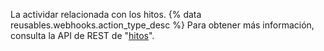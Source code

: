 La actividar relacionada con los hitos. {% data reusables.webhooks.action_type_desc %} Para obtener más información, consulta la API de REST de "[hitos](/v3/issues/milestones/)".